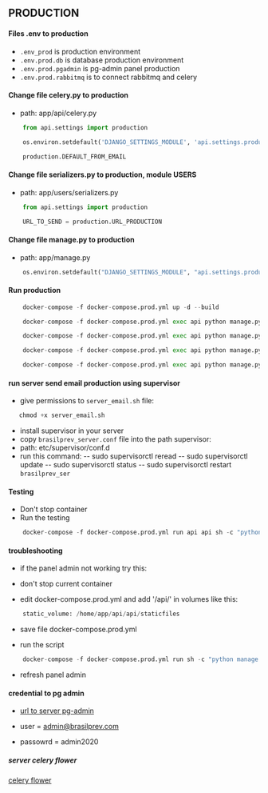 ## PRODUCTION

#### Files .env to production

-   `.env_prod` is production environment
-   `.env.prod.db` is database production environment
-   `.env.prod.pgadmin` is pg-admin panel production
-   `.env.prod.rabbitmq` is to connect rabbitmq and celery

#### Change file celery.py to production

-   path: app/api/celery.py

```python
    from api.settings import production
```

```python
    os.environ.setdefault('DJANGO_SETTINGS_MODULE', 'api.settings.production')
```

```python
    production.DEFAULT_FROM_EMAIL
```

#### Change file serializers.py to production, module USERS

-   path: app/users/serializers.py

```python
    from api.settings import production
```

```python
    URL_TO_SEND = production.URL_PRODUCTION
```

#### Change file manage.py to production

-   path: app/manage.py

```python
    os.environ.setdefault("DJANGO_SETTINGS_MODULE", "api.settings.production")
```

#### Run production

```python
    docker-compose -f docker-compose.prod.yml up -d --build
```

```python
    docker-compose -f docker-compose.prod.yml exec api python manage.py migrate
```

```python
    docker-compose -f docker-compose.prod.yml exec api python manage.py users
```

```python
    docker-compose -f docker-compose.prod.yml exec api python manage.py profiles
```

```python
    docker-compose -f docker-compose.prod.yml exec api python manage.py product_orders
```

#### run server send email production using supervisor

-   give permissions to `server_email.sh` file:

```python
   chmod +x server_email.sh
```

-   install supervisor in your server
-   copy `brasilprev_server.conf` file into the path supervisor:
-   path: etc/supervisor/conf.d
-   run this command:
    -- sudo supervisorctl reread
    -- sudo supervisorctl update
    -- sudo supervisorctl status
    -- sudo supervisorctl restart `brasilprev_ser`

#### Testing

-   Don't stop container
-   Run the testing

```python
    docker-compose -f docker-compose.prod.yml run api api sh -c "python manage.py test && flake8"
```

#### troubleshooting

-   if the panel admin not working try this:

-   don't stop current container

-   edit docker-compose.prod.yml and add '/api/' in volumes like this:

```python
    static_volume: /home/app/api/api/staticfiles
```

-   save file docker-compose.prod.yml

-   run the script

```python
    docker-compose -f docker-compose.prod.yml run sh -c "python manage.py collectstatic --no-input --clear"
```

-   refresh panel admin

#### credential to pg admin

-   [url to server pg-admin](http://3.87.243.115:5051/)

-   user = admin@brasilprev.com
-   passowrd = admin2020

##### server celery flower

[celery flower](http://3.87.243.115:5555/dashboard)
